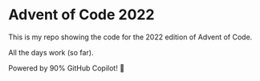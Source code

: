 # Advent of Code 2022
This is my repo showing the code for the 2022 edition of Advent of Code.

All the days work (so far).

Powered by 90% GitHub Copilot! 🚀
